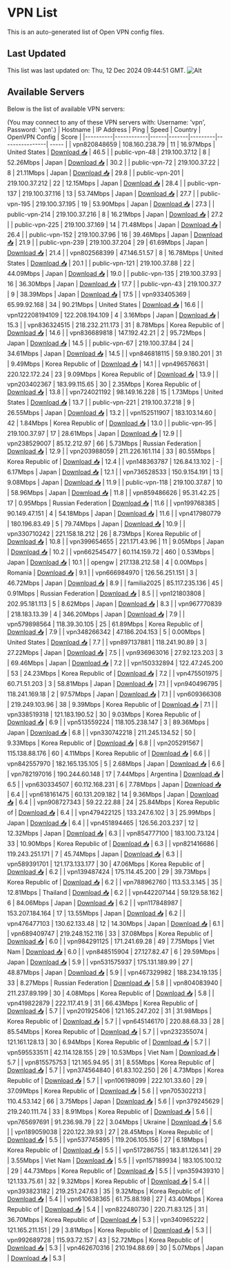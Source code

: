 # VPN List

This is an auto-generated list of Open VPN config files.

## Last Updated

This list was last updated on: Thu, 12 Dec 2024 09:44:51 GMT.
![Alt](https://repobeats.axiom.co/api/embed/186b98318ef1479477931607c1ad7d823f12451f.svg "Repobeats analytics image")

## Available Servers

Below is the list of available VPN servers:

(You may connect to any of these VPN servers with: Username: 'vpn', Password: 'vpn'.)
| Hostname | IP Address | Ping | Speed | Country | OpenVPN Config | Score |
|----------|------------|------|-------|---------|----------------| ----- |
| vpn820848659 | 108.160.238.79 | 11 | 16.97Mbps | United States | [Download 📥](./configs/server_0_US.ovpn) | 46.5 |
| public-vpn-48 | 219.100.37.12 | 8 | 52.26Mbps | Japan | [Download 📥](./configs/server_1_JP.ovpn) | 30.2 |
| public-vpn-72 | 219.100.37.22 | 8 | 21.11Mbps | Japan | [Download 📥](./configs/server_2_JP.ovpn) | 29.8 |
| public-vpn-201 | 219.100.37.212 | 22 | 12.15Mbps | Japan | [Download 📥](./configs/server_3_JP.ovpn) | 28.4 |
| public-vpn-137 | 219.100.37.116 | 13 | 53.74Mbps | Japan | [Download 📥](./configs/server_4_JP.ovpn) | 27.7 |
| public-vpn-195 | 219.100.37.195 | 19 | 53.90Mbps | Japan | [Download 📥](./configs/server_5_JP.ovpn) | 27.3 |
| public-vpn-214 | 219.100.37.216 | 8 | 16.21Mbps | Japan | [Download 📥](./configs/server_6_JP.ovpn) | 27.2 |
| public-vpn-225 | 219.100.37.169 | 14 | 71.48Mbps | Japan | [Download 📥](./configs/server_7_JP.ovpn) | 26.4 |
| public-vpn-152 | 219.100.37.96 | 16 | 39.46Mbps | Japan | [Download 📥](./configs/server_8_JP.ovpn) | 21.9 |
| public-vpn-239 | 219.100.37.204 | 29 | 61.69Mbps | Japan | [Download 📥](./configs/server_9_JP.ovpn) | 21.4 |
| vpn802568399 | 47.146.51.57 | 8 | 16.78Mbps | United States | [Download 📥](./configs/server_10_US.ovpn) | 20.1 |
| public-vpn-121 | 219.100.37.88 | 22 | 44.09Mbps | Japan | [Download 📥](./configs/server_11_JP.ovpn) | 19.0 |
| public-vpn-135 | 219.100.37.93 | 16 | 36.30Mbps | Japan | [Download 📥](./configs/server_12_JP.ovpn) | 17.7 |
| public-vpn-43 | 219.100.37.7 | 9 | 38.39Mbps | Japan | [Download 📥](./configs/server_13_JP.ovpn) | 17.5 |
| vpn933405369 | 65.99.92.168 | 34 | 90.21Mbps | United States | [Download 📥](./configs/server_14_US.ovpn) | 16.6 |
| vpn122208194109 | 122.208.194.109 | 4 | 3.16Mbps | Japan | [Download 📥](./configs/server_15_JP.ovpn) | 15.3 |
| vpn836324515 | 218.232.211.173 | 31 | 8.78Mbps | Korea Republic of | [Download 📥](./configs/server_16_KR.ovpn) | 14.6 |
| vpn836689818 | 147.192.42.21 | 2 | 95.72Mbps | Japan | [Download 📥](./configs/server_17_JP.ovpn) | 14.5 |
| public-vpn-67 | 219.100.37.84 | 24 | 34.61Mbps | Japan | [Download 📥](./configs/server_18_JP.ovpn) | 14.5 |
| vpn846818115 | 59.9.180.201 | 31 | 9.49Mbps | Korea Republic of | [Download 📥](./configs/server_19_KR.ovpn) | 14.1 |
| vpn496576631 | 220.122.172.24 | 23 | 9.09Mbps | Korea Republic of | [Download 📥](./configs/server_20_KR.ovpn) | 13.9 |
| vpn203402367 | 183.99.115.65 | 30 | 2.35Mbps | Korea Republic of | [Download 📥](./configs/server_21_KR.ovpn) | 13.8 |
| vpn724021192 | 98.149.16.228 | 15 | 1.73Mbps | United States | [Download 📥](./configs/server_22_US.ovpn) | 13.7 |
| public-vpn-221 | 219.100.37.218 | 9 | 26.55Mbps | Japan | [Download 📥](./configs/server_23_JP.ovpn) | 13.2 |
| vpn152511907 | 183.103.14.60 | 42 | 1.84Mbps | Korea Republic of | [Download 📥](./configs/server_24_KR.ovpn) | 13.0 |
| public-vpn-95 | 219.100.37.97 | 17 | 28.61Mbps | Japan | [Download 📥](./configs/server_25_JP.ovpn) | 12.9 |
| vpn238529007 | 85.12.212.97 | 66 | 5.73Mbps | Russian Federation | [Download 📥](./configs/server_26_RU.ovpn) | 12.9 |
| vpn203988059 | 211.226.161.114 | 33 | 80.55Mbps | Korea Republic of | [Download 📥](./configs/server_27_KR.ovpn) | 12.4 |
| vpn148363787 | 126.84.13.102 | - | 6.17Mbps | Japan | [Download 📥](./configs/server_28_JP.ovpn) | 12.1 |
| vpn736528533 | 150.9.154.191 | 13 | 9.08Mbps | Japan | [Download 📥](./configs/server_29_JP.ovpn) | 11.9 |
| public-vpn-118 | 219.100.37.87 | 10 | 58.96Mbps | Japan | [Download 📥](./configs/server_30_JP.ovpn) | 11.8 |
| vpn859486626 | 95.31.42.25 | 17 | 0.95Mbps | Russian Federation | [Download 📥](./configs/server_31_RU.ovpn) | 11.6 |
| vpn199768385 | 90.149.47.151 | 4 | 54.18Mbps | Japan | [Download 📥](./configs/server_32_JP.ovpn) | 11.6 |
| vpn417980779 | 180.196.83.49 | 5 | 79.74Mbps | Japan | [Download 📥](./configs/server_33_JP.ovpn) | 10.9 |
| vpn330710242 | 221.158.18.212 | 26 | 8.73Mbps | Korea Republic of | [Download 📥](./configs/server_34_KR.ovpn) | 10.8 |
| vpn399654655 | 221.171.43.96 | 11 | 9.05Mbps | Japan | [Download 📥](./configs/server_35_JP.ovpn) | 10.2 |
| vpn662545477 | 60.114.159.72 | 460 | 0.53Mbps | Japan | [Download 📥](./configs/server_36_JP.ovpn) | 10.1 |
| opengw | 217.138.212.58 | 4 | 0.00Mbps | Romania | [Download 📥](./configs/server_37_RO.ovpn) | 9.1 |
| vpn666984970 | 126.56.251.151 | 3 | 46.72Mbps | Japan | [Download 📥](./configs/server_38_JP.ovpn) | 8.9 |
| familia2025 | 85.117.235.136 | 45 | 0.91Mbps | Russian Federation | [Download 📥](./configs/server_39_RU.ovpn) | 8.5 |
| vpn121803808 | 202.95.181.113 | 5 | 8.62Mbps | Japan | [Download 📥](./configs/server_40_JP.ovpn) | 8.3 |
| vpn967770839 | 218.183.13.39 | 4 | 346.20Mbps | Japan | [Download 📥](./configs/server_41_JP.ovpn) | 7.9 |
| vpn579898564 | 118.39.30.105 | 25 | 61.89Mbps | Korea Republic of | [Download 📥](./configs/server_42_KR.ovpn) | 7.9 |
| vpn348266342 | 47.186.204.153 | 5 | 0.00Mbps | United States | [Download 📥](./configs/server_43_US.ovpn) | 7.7 |
| vpn897137881 | 118.241.90.89 | 3 | 27.22Mbps | Japan | [Download 📥](./configs/server_44_JP.ovpn) | 7.5 |
| vpn936963016 | 27.92.123.203 | 3 | 69.46Mbps | Japan | [Download 📥](./configs/server_45_JP.ovpn) | 7.2 |
| vpn150332894 | 122.47.245.200 | 53 | 24.23Mbps | Korea Republic of | [Download 📥](./configs/server_46_KR.ovpn) | 7.2 |
| vpn475501975 | 60.71.51.203 | 3 | 58.81Mbps | Japan | [Download 📥](./configs/server_47_JP.ovpn) | 7.1 |
| vpn940496795 | 118.241.169.18 | 2 | 97.57Mbps | Japan | [Download 📥](./configs/server_48_JP.ovpn) | 7.1 |
| vpn609366308 | 219.249.103.96 | 38 | 9.39Mbps | Korea Republic of | [Download 📥](./configs/server_49_KR.ovpn) | 7.1 |
| vpn338519318 | 121.183.190.52 | 30 | 9.03Mbps | Korea Republic of | [Download 📥](./configs/server_50_KR.ovpn) | 6.9 |
| vpn513559224 | 118.105.238.147 | 3 | 89.36Mbps | Japan | [Download 📥](./configs/server_51_JP.ovpn) | 6.8 |
| vpn330742218 | 211.245.134.52 | 50 | 9.33Mbps | Korea Republic of | [Download 📥](./configs/server_52_KR.ovpn) | 6.8 |
| vpn205291567 | 115.138.88.176 | 60 | 4.11Mbps | Korea Republic of | [Download 📥](./configs/server_53_KR.ovpn) | 6.6 |
| vpn842557970 | 182.165.135.105 | 5 | 2.68Mbps | Japan | [Download 📥](./configs/server_54_JP.ovpn) | 6.6 |
| vpn782197016 | 190.244.60.148 | 17 | 7.44Mbps | Argentina | [Download 📥](./configs/server_55_AR.ovpn) | 6.5 |
| vpn630334507 | 60.112.168.231 | 6 | 7.78Mbps | Japan | [Download 📥](./configs/server_56_JP.ovpn) | 6.4 |
| vpn618161475 | 60.131.209.182 | 14 | 9.36Mbps | Japan | [Download 📥](./configs/server_57_JP.ovpn) | 6.4 |
| vpn908727343 | 59.22.22.88 | 24 | 25.84Mbps | Korea Republic of | [Download 📥](./configs/server_58_KR.ovpn) | 6.4 |
| vpn479422125 | 133.247.6.102 | 3 | 25.99Mbps | Japan | [Download 📥](./configs/server_59_JP.ovpn) | 6.4 |
| vpn451894465 | 126.56.203.237 | 12 | 12.32Mbps | Japan | [Download 📥](./configs/server_60_JP.ovpn) | 6.3 |
| vpn854777100 | 183.100.73.124 | 33 | 10.90Mbps | Korea Republic of | [Download 📥](./configs/server_61_KR.ovpn) | 6.3 |
| vpn821416686 | 119.243.251.171 | 7 | 45.74Mbps | Japan | [Download 📥](./configs/server_62_JP.ovpn) | 6.3 |
| vpn589391701 | 121.173.133.177 | 30 | 47.06Mbps | Korea Republic of | [Download 📥](./configs/server_63_KR.ovpn) | 6.2 |
| vpn139487424 | 175.114.45.200 | 29 | 39.73Mbps | Korea Republic of | [Download 📥](./configs/server_64_KR.ovpn) | 6.2 |
| vpn788962760 | 113.53.3.145 | 35 | 12.81Mbps | Thailand | [Download 📥](./configs/server_65_TH.ovpn) | 6.2 |
| vpn442207144 | 59.129.58.162 | 6 | 84.06Mbps | Japan | [Download 📥](./configs/server_66_JP.ovpn) | 6.2 |
| vpn117848987 | 153.207.184.164 | 17 | 13.55Mbps | Japan | [Download 📥](./configs/server_67_JP.ovpn) | 6.2 |
| vpn476477103 | 130.62.133.48 | 12 | 14.30Mbps | Japan | [Download 📥](./configs/server_68_JP.ovpn) | 6.1 |
| vpn689409747 | 219.248.152.116 | 33 | 37.08Mbps | Korea Republic of | [Download 📥](./configs/server_69_KR.ovpn) | 6.0 |
| vpn984291125 | 171.241.69.28 | 49 | 7.75Mbps | Viet Nam | [Download 📥](./configs/server_70_VN.ovpn) | 6.0 |
| vpn848515904 | 27.127.82.47 | 6 | 29.59Mbps | Japan | [Download 📥](./configs/server_71_JP.ovpn) | 5.9 |
| vpn531575937 | 175.131.189.99 | 27 | 48.87Mbps | Japan | [Download 📥](./configs/server_72_JP.ovpn) | 5.9 |
| vpn467329982 | 188.234.19.135 | 33 | 8.27Mbps | Russian Federation | [Download 📥](./configs/server_73_RU.ovpn) | 5.8 |
| vpn804083940 | 211.237.89.199 | 30 | 4.08Mbps | Korea Republic of | [Download 📥](./configs/server_74_KR.ovpn) | 5.8 |
| vpn419822879 | 222.117.41.9 | 31 | 66.43Mbps | Korea Republic of | [Download 📥](./configs/server_75_KR.ovpn) | 5.7 |
| vpn201925406 | 121.165.247.202 | 31 | 31.98Mbps | Korea Republic of | [Download 📥](./configs/server_76_KR.ovpn) | 5.7 |
| vpn645146170 | 220.88.68.33 | 28 | 85.54Mbps | Korea Republic of | [Download 📥](./configs/server_77_KR.ovpn) | 5.7 |
| vpn232355074 | 121.161.128.13 | 30 | 6.94Mbps | Korea Republic of | [Download 📥](./configs/server_78_KR.ovpn) | 5.7 |
| vpn595533511 | 42.114.128.155 | 29 | 10.53Mbps | Viet Nam | [Download 📥](./configs/server_79_VN.ovpn) | 5.7 |
| vpn815575753 | 121.165.94.95 | 31 | 8.55Mbps | Korea Republic of | [Download 📥](./configs/server_80_KR.ovpn) | 5.7 |
| vpn374564840 | 61.83.102.250 | 26 | 4.73Mbps | Korea Republic of | [Download 📥](./configs/server_81_KR.ovpn) | 5.7 |
| vpn106198099 | 222.101.33.60 | 29 | 37.09Mbps | Korea Republic of | [Download 📥](./configs/server_82_KR.ovpn) | 5.6 |
| vpn705302213 | 110.4.53.142 | 66 | 3.75Mbps | Japan | [Download 📥](./configs/server_83_JP.ovpn) | 5.6 |
| vpn379245629 | 219.240.111.74 | 33 | 8.91Mbps | Korea Republic of | [Download 📥](./configs/server_84_KR.ovpn) | 5.6 |
| vpn765697691 | 91.236.98.79 | 22 | 3.04Mbps | Ukraine | [Download 📥](./configs/server_85_UA.ovpn) | 5.6 |
| vpn189059038 | 220.122.39.93 | 27 | 28.45Mbps | Korea Republic of | [Download 📥](./configs/server_86_KR.ovpn) | 5.5 |
| vpn537745895 | 119.206.105.156 | 27 | 6.18Mbps | Korea Republic of | [Download 📥](./configs/server_87_KR.ovpn) | 5.5 |
| vpn517286755 | 183.81.126.141 | 29 | 3.55Mbps | Viet Nam | [Download 📥](./configs/server_88_VN.ovpn) | 5.5 |
| vpn157189934 | 183.105.100.12 | 29 | 44.73Mbps | Korea Republic of | [Download 📥](./configs/server_89_KR.ovpn) | 5.5 |
| vpn359439310 | 121.133.75.61 | 32 | 9.32Mbps | Korea Republic of | [Download 📥](./configs/server_90_KR.ovpn) | 5.4 |
| vpn393823182 | 219.251.247.63 | 35 | 9.32Mbps | Korea Republic of | [Download 📥](./configs/server_91_KR.ovpn) | 5.4 |
| vpn610638365 | 61.75.88.198 | 27 | 43.40Mbps | Korea Republic of | [Download 📥](./configs/server_92_KR.ovpn) | 5.4 |
| vpn822480730 | 220.71.83.125 | 31 | 36.70Mbps | Korea Republic of | [Download 📥](./configs/server_93_KR.ovpn) | 5.3 |
| vpn340965222 | 121.165.211.151 | 29 | 3.81Mbps | Korea Republic of | [Download 📥](./configs/server_94_KR.ovpn) | 5.3 |
| vpn992689728 | 115.93.72.157 | 43 | 52.72Mbps | Korea Republic of | [Download 📥](./configs/server_95_KR.ovpn) | 5.3 |
| vpn462670316 | 210.194.88.69 | 30 | 5.07Mbps | Japan | [Download 📥](./configs/server_96_JP.ovpn) | 5.3 |
